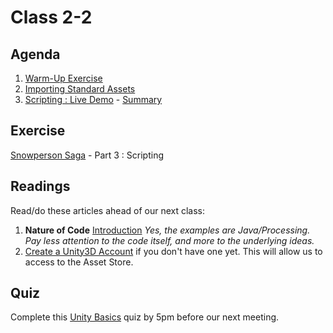 # Class 2-2

## Agenda

1. [Warm-Up Exercise](https://docs.google.com/document/d/1qrYgcBYcvyVO60An3-hqC-Algkkbo44ikCe-oY-jjUg)
1. [Importing Standard Assets](https://docs.google.com/presentation/d/1ucBGrbcTFMofHZxLuTVzuf8e1sZGmnzJ35FwDsT_J4k)
1. [Scripting : Live Demo](https://classroom.github.com/a/ixr5E-7J) - [Summary](https://docs.google.com/presentation/d/1gAYgx7hWNHtcGIR6eSaAnvVbH3NhHsO6lQf2fm1evxE)

## Exercise

[Snowperson Saga](https://classroom.github.com/a/ixr5E-7J) - Part 3 : Scripting

## Readings

Read/do these articles ahead of our next class:

1. **Nature of Code** [Introduction](http://natureofcode.com/book/introduction/) *Yes, the examples are Java/Processing. Pay less attention to the code itself, and more to the underlying ideas.*
1. [Create a Unity3D Account](https://id.unity.com/en/conversations/a1d86213-e55f-4849-8218-83b3b5dc4604012f?view=register) if you don't have one yet. This will allow us to access to the Asset Store.

## Quiz

Complete this [Unity Basics](https://mycourses.rit.edu/d2l/lms/quizzing/quizzing.d2l?ou=663987&qi=761288) quiz by 5pm before our next meeting.
